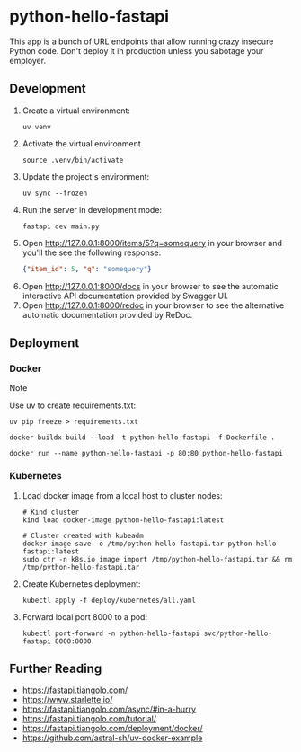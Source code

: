 # python-hello-fastapi

This app is a bunch of URL endpoints that allow running crazy insecure Python code. Don't deploy it in production unless
you sabotage your employer.

## Development

1. Create a virtual environment:
   ```
   uv venv
   ```
2. Activate the virtual environment
   ```
   source .venv/bin/activate
   ```
3. Update the project's environment:
   ```
   uv sync --frozen
   ```
4. Run the server in development mode:
   ```
   fastapi dev main.py
   ```
5. Open http://127.0.0.1:8000/items/5?q=somequery in your browser and you'll the see the following response:
   ``` json
   {"item_id": 5, "q": "somequery"}
   ```
6. Open http://127.0.0.1:8000/docs in your browser to see the automatic interactive API documentation provided by Swagger UI.
7. Open http://127.0.0.1:8000/redoc in your browser to see the alternative automatic documentation provided by ReDoc.

## Deployment
### Docker

> [!NOTE]
> Use uv to create requirements.txt:
> ```
> uv pip freeze > requirements.txt
> ```

```
docker buildx build --load -t python-hello-fastapi -f Dockerfile .
```

```
docker run --name python-hello-fastapi -p 80:80 python-hello-fastapi
```
### Kubernetes

1. Load docker image from a local host to cluster nodes:
   ```
   # Kind cluster
   kind load docker-image python-hello-fastapi:latest
   ```
   ```
   # Cluster created with kubeadm
   docker image save -o /tmp/python-hello-fastapi.tar python-hello-fastapi:latest
   sudo ctr -n k8s.io image import /tmp/python-hello-fastapi.tar && rm /tmp/python-hello-fastapi.tar
   ```
2. Create Kubernetes deployment:
   ```
   kubectl apply -f deploy/kubernetes/all.yaml
   ```
3. Forward local port 8000 to a pod:
   ```
   kubectl port-forward -n python-hello-fastapi svc/python-hello-fastapi 8000:8000
   ```

## Further Reading

* https://fastapi.tiangolo.com/
* https://www.starlette.io/
* https://fastapi.tiangolo.com/async/#in-a-hurry
* https://fastapi.tiangolo.com/tutorial/
* https://fastapi.tiangolo.com/deployment/docker/
* https://github.com/astral-sh/uv-docker-example